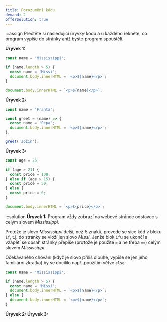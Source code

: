 ```yaml
---
title: Porozumění kódu
demand: 2
offerSolution: true
---
```


:::assign
Přečtěte si následující úryvky kódu a u každého řekněte, co program vypíše do stránky aniž byste program spouštěli.

**Úryvek 1:**

```js
const name = 'Mississippi';

if (name.length > 5) {
  const name = 'Missi';
  document.body.innerHTML = `<p>${name}</p>`;
}

document.body.innerHTML = `<p>${name}</p>`;
```

**Úryvek 2:**

```js
const name = 'Franta';

const greet = (name) => {
  const name = 'Pepa';
  document.body.innerHTML = `<p>${name}</p>`;
};

greet('Jožin');
```

**Úryvek 3:**

```js
const age = 25;

if (age > 21) {
  const price = 100;
} else if (age > 15) {
  const price = 50;
} else {
  const price = 0;
}

document.body.innerHTML = `<p>${price}</p>`;
```

:::solution
**Úryvek 1:**
Program vždy zobrazí na webové stránce odstavec s celým slovem *Mississippi*.

Protože je slovo *Mississippi* delší, než 5 znaků, provede se sice kód v bloku `if`,
t.j. do stránky se vloží jen slovo *Missi*. Jenže blok `if`u se ukončí a vzápětí se obsah
stránky přepíše (protože je použité `=` a ne třeba `==`) celým slovem *Mississippi*.

Očekávaného chování (když je slovo příliš dlouhé, vypíše se jen jeho familiární zkratka) by se
docílilo např. použitím větve `else`:

```js
const name = 'Mississippi';

if (name.length > 5) {
  const name = 'Missi';
  document.body.innerHTML = `<p>${name}</p>`;
} else {
  document.body.innerHTML = `<p>${name}</p>`;
}
```

**Úryvek 2:**
**Úryvek 3:**